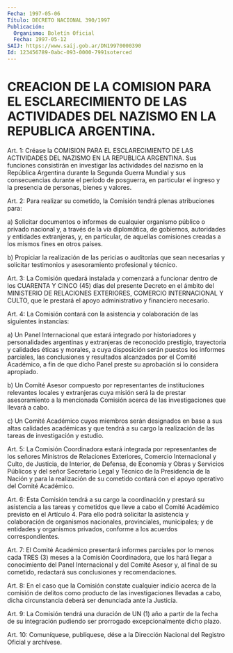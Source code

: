 ```yaml
---
Fecha: 1997-05-06
Título: DECRETO NACIONAL 390/1997
Publicación:
  Organismo: Boletín Oficial
  Fecha: 1997-05-12
SAIJ: https://www.saij.gob.ar/DN19970000390
Id: 123456789-0abc-093-0000-7991soterced
---
```

# CREACION DE LA COMISION PARA EL ESCLARECIMIENTO DE LAS ACTIVIDADES DEL NAZISMO EN LA REPUBLICA ARGENTINA.

<a id="1"></a>
Art. 1:  Créase la COMISION PARA EL ESCLARECIMIENTO  DE  LAS ACTIVIDADES DEL NAZISMO  EN  LA  REPUBLICA ARGENTINA. Sus funciones consistirán  en  investigar  las  actividades  del  nazismo  en  la República  Argentina  durante  la  Segunda  Guerra  Mundial  y  sus consecuencias durante el período de  posguerra,  en  particular  el ingreso y la presencia de personas, bienes y valores.

<a id="2"></a>
Art.  2: Para  realizar  su  cometido, la Comisión tendrá plenas atribuciones para:

a) Solicitar documentos o informes de cualquier organismo público o privado nacional y, a través de la  vía  diplomática, de gobiernos, autoridades y entidades extranjeras, y, en  particular, de aquellas comisiones  creadas  a  los  mismos  fines  en  otros    países.

b) Propiciar la realización de las pericias o  auditorías  que sean necesarias  y  solicitar testimonios y asesoramiento profesional  y técnico.

<a id="3"></a>
Art. 3: La Comisión  quedará  instalada  y  comenzará  a funcionar dentro de los CUARENTA Y CINCO (45) días del presente Decreto en el ámbito del MINISTERIO DE RELACIONES EXTERIORES, COMERCIO INTERNACIONAL  Y  CULTO, que le prestará el apoyo administrativo  y financiero necesario.

<a id="4"></a>
Art. 4: La Comisión  contará  con  la asistencia y colaboración de las siguientes instancias:

a) Un Panel Internacional que estará  integrado por historiadores y personalidades argentinas y extranjeras  de  reconocido  prestigio, trayectoria y calidades éticas y morales, a cuya disposición  serán puestos  los  informes  parciales,  las  conclusiones  y resultados alcanzados por el Comité Académico, a fin de que dicho Panel preste su aprobación si lo considera apropiado.

b)  Un  Comité Asesor compuesto por representantes de instituciones relevantes  locales  y  extranjeras  cuya misión será la de prestar asesoramiento a la mencionada Comisión acerca de las investigaciones que llevará a cabo.

c) Un Comité Académico cuyos miembros  serán  designados  en base a sus  altas  calidades  académicas  y  que  tendrá  a  su  cargo  la realización de las tareas de investigación y estudio.

<a id="5"></a>
Art. 5: La Comisión Coordinadora estará integrada por representantes  de  los señores Ministros de Relaciones Exteriores, Comercio Internacional  y  Culto,  de  Justicia,  de  Interior,  de Defensa,  de  Economía  y  Obras  y  Servicios Públicos y del señor Secretario Legal y Técnico de la Presidencia de la Nación y para la realización  de  su cometido contará con  el  apoyo  operativo  del Comité Académico.

<a id="6"></a>
Art. 6: Esta Comisión tendrá a su cargo la coordinación y prestará su asistencia a las  tareas  y cometidos que lleve a cabo el Comité Académico previsto en el Artículo  4.  Para ello podrá solicitar la asistencia y colaboración de organismos  nacionales,  provinciales, municipales; y de entidades y organismos privados, conforme  a  los acuerdos correspondientes.

<a id="7"></a>
Art.  7: El Comité Académico presentará informes parciales por lo menos cada  TRES (3) meses a la Comisión Coordinadora, que los hará llegar a conocimiento  del  Panel Internacional y del Comité Asesor y, al final de su cometido, redactará sus conclusiones y recomendaciones.

<a id="8"></a>
Art.  8: En el caso que la Comisión  constate  cualquier  indicio acerca de la comisión de delitos como producto de las investigaciones  llevadas  a  cabo,  dicha circunstancia deberá ser denunciada ante la Justicia.

<a id="9"></a>
Art. 9: La Comisión tendrá una duración  de UN (1) año a partir de la fecha de su integración pudiendo ser prorrogado excepcionalmente dicho plazo.

<a id="10"></a>
Art. 10: Comuníquese, publíquese, dése a la Dirección Nacional del Registro Oficial  y archívese.